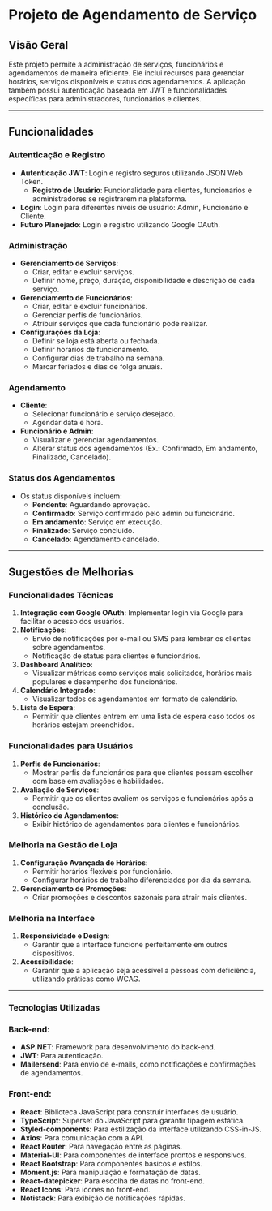 # Projeto de Agendamento de Serviço
## Visão Geral

Este projeto permite a administração de serviços, funcionários e agendamentos de maneira eficiente. Ele inclui recursos para gerenciar horários, serviços disponíveis e status dos agendamentos. A aplicação também possui autenticação baseada em JWT e funcionalidades específicas para administradores, funcionários e clientes.

---

## Funcionalidades

### Autenticação e Registro

- **Autenticação JWT**: Login e registro seguros utilizando JSON Web Token.
    - **Registro de Usuário**: Funcionalidade para clientes, funcionarios e administradores se registrarem na plataforma.
- **Login**: Login para diferentes níveis de usuário: Admin, Funcionário e Cliente.
- **Futuro Planejado**: Login e registro utilizando Google OAuth.

### Administração

- **Gerenciamento de Serviços**:
    - Criar, editar e excluir serviços.
    - Definir nome, preço, duração, disponibilidade e descrição de cada serviço.
- **Gerenciamento de Funcionários**:
    - Criar, editar e excluir funcionários.
    - Gerenciar perfis de funcionários.
    - Atribuir serviços que cada funcionário pode realizar.
- **Configurações da Loja**:
    - Definir se loja está aberta ou fechada.
    - Definir horários de funcionamento.
    - Configurar dias de trabalho na semana.
    - Marcar feriados e dias de folga anuais.

### Agendamento

- **Cliente**:
    - Selecionar funcionário e serviço desejado.
    - Agendar data e hora.
- **Funcionário e Admin**:
    - Visualizar e gerenciar agendamentos.
    - Alterar status dos agendamentos (Ex.: Confirmado, Em andamento, Finalizado, Cancelado).

### Status dos Agendamentos

- Os status disponíveis incluem:
    - **Pendente**: Aguardando aprovação.
    - **Confirmado**: Serviço confirmado pelo admin ou funcionário.
    - **Em andamento**: Serviço em execução.
    - **Finalizado**: Serviço concluído.
    - **Cancelado**: Agendamento cancelado.

---

## Sugestões de Melhorias

### Funcionalidades Técnicas

1. **Integração com Google OAuth**: Implementar login via Google para facilitar o acesso dos usuários.
2. **Notificações**:
    - Envio de notificações por e-mail ou SMS para lembrar os clientes sobre agendamentos.
    - Notificação de status para clientes e funcionários.
3. **Dashboard Analítico**:
    - Visualizar métricas como serviços mais solicitados, horários mais populares e desempenho dos funcionários.
4. **Calendário Integrado**:
    - Visualizar todos os agendamentos em formato de calendário.
5. **Lista de Espera**:
    - Permitir que clientes entrem em uma lista de espera caso todos os horários estejam preenchidos.

### Funcionalidades para Usuários

1. **Perfis de Funcionários**:
    - Mostrar perfis de funcionários para que clientes possam escolher com base em avaliações e habilidades.
2. **Avaliação de Serviços**:
    - Permitir que os clientes avaliem os serviços e funcionários após a conclusão.
3. **Histórico de Agendamentos**:
    - Exibir histórico de agendamentos para clientes e funcionários.

### Melhoria na Gestão de Loja

1. **Configuração Avançada de Horários**:
    - Permitir horários flexíveis por funcionário.
    - Configurar horários de trabalho diferenciados por dia da semana.
2. **Gerenciamento de Promoções**:
    - Criar promoções e descontos sazonais para atrair mais clientes.

### Melhoria na Interface

1. **Responsividade e Design**:
    - Garantir que a interface funcione perfeitamente em outros dispositivos.
2. **Acessibilidade**:
    - Garantir que a aplicação seja acessível a pessoas com deficiência, utilizando práticas como WCAG.

---

### Tecnologias Utilizadas

### **Back-end**:

- **ASP.NET**: Framework para desenvolvimento do back-end.
- **JWT**: Para autenticação.
- **Mailersend**: Para envio de e-mails, como notificações e confirmações de agendamentos.

### **Front-end**:

- **React**: Biblioteca JavaScript para construir interfaces de usuário.
- **TypeScript**: Superset do JavaScript para garantir tipagem estática.
- **Styled-components**: Para estilização da interface utilizando CSS-in-JS.
- **Axios**: Para comunicação com a API.
- **React Router**: Para navegação entre as páginas.
- **Material-UI**: Para componentes de interface prontos e responsivos.
- **React Bootstrap**: Para componentes básicos e estilos.
- **Moment.js**: Para manipulação e formatação de datas.
- **React-datepicker**: Para escolha de datas no front-end.
- **React Icons**: Para ícones no front-end.
- **Notistack**: Para exibição de notificações rápidas.
